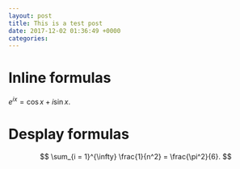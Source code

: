 ```yaml
---
layout: post
title: This is a test post
date: 2017-12-02 01:36:49 +0000
categories:
---
```


# Inline formulas

$e^{ix} = \cos x + i \sin x$.


# Desplay formulas

$$
\sum_{i = 1}^{\infty} \frac{1}{n^2} = \frac{\pi^2}{6}.
$$